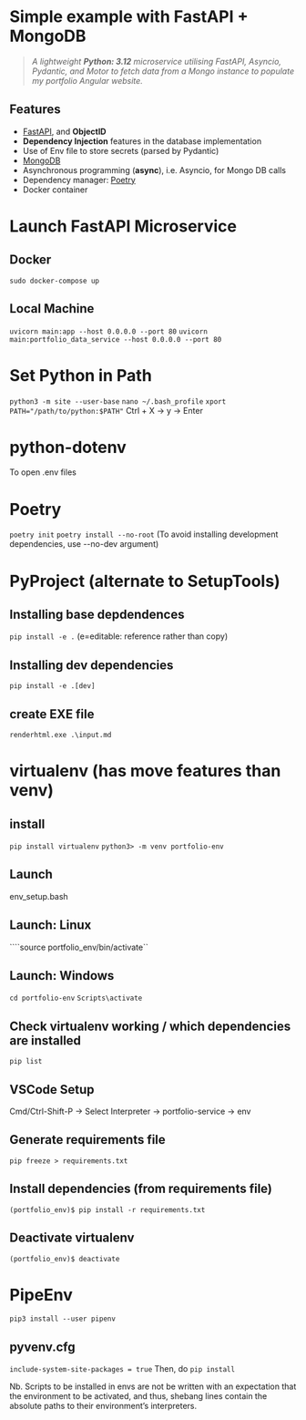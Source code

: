 # Simple example with FastAPI + MongoDB    

>*A lightweight **Python: 3.12** microservice utilising FastAPI, Asyncio, Pydantic, and Motor to fetch data from a Mongo instance to populate my portfolio Angular website.*

## Features 
- [FastAPI](http://fastapi.tiangolo.com), and **ObjectID**
- **Dependency Injection** features in the database implementation
- Use of Env file to store secrets (parsed by Pydantic)  
- [MongoDB](https://www.mongodb.com) 
- Asynchronous programming (**async**), i.e. Asyncio, for Mongo DB calls
- Dependency manager: [Poetry](https://python-poetry.org) 
- Docker container 

# Launch FastAPI Microservice
## Docker
``sudo docker-compose up``

## Local Machine
``uvicorn main:app --host 0.0.0.0 --port 80``
``uvicorn main:portfolio_data_service --host 0.0.0.0 --port 80``

# Set Python in Path
``python3 -m site --user-base``
``nano ~/.bash_profile``
``xport PATH="/path/to/python:$PATH"``
Ctrl + X -> y -> Enter

# python-dotenv
To open .env files

# Poetry
``poetry init``
``poetry install --no-root`` (To avoid installing development dependencies, use --no-dev argument)

# PyProject (alternate to SetupTools)
## Installing base depdendences
``pip install -e .`` (e=editable: reference rather than copy)
## Installing dev dependencies
``pip install -e .[dev]``
## create EXE file
``renderhtml.exe .\input.md``

# virtualenv (has move features than venv)
## install 
``pip install virtualenv``
``python3> -m venv portfolio-env``
## Launch
env_setup.bash
## Launch: Linux
````source portfolio_env/bin/activate``
## Launch: Windows
``cd portfolio-env``
``Scripts\activate``
## Check virtualenv working / which dependencies are installed
``pip list``
## VSCode Setup
Cmd/Ctrl-Shift-P -> Select Interpreter -> portfolio-service -> env
## Generate requirements file
``pip freeze > requirements.txt``
## Install dependencies (from requirements file)
``(portfolio_env)$ pip install -r requirements.txt``
## Deactivate virtualenv
``(portfolio_env)$ deactivate``

# PipeEnv
``pip3 install --user pipenv``
## pyvenv.cfg
``include-system-site-packages = true``
Then, do ``pip install``

Nb. Scripts to be installed in envs are not be written with an expectation that the environment to be activated, and thus, shebang lines contain the absolute paths to their environment’s interpreters.